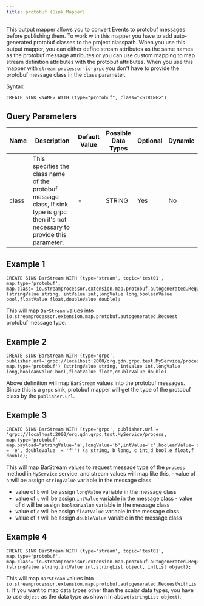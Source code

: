 ```yaml
---
title: protobuf (Sink Mapper)
---
```


This output mapper allows you to convert Events to protobuf messages before publishing them. To work with this mapper you have to add auto-generated protobuf classes to the project classpath. When you use this output mapper, you can either define stream attributes as the same names as the protobuf message attributes or you can use custom mapping to map stream definition attributes with the protobuf attributes. When you use this mapper with `stream processor-io-grpc` you don't have to provide the protobuf message class in the `class` parameter.

Syntax

    CREATE SINK <NAME> WITH (type="protobuf", class="<STRING>")


## Query Parameters

| Name  | Description                                                                                                                           | Default Value | Possible Data Types | Optional | Dynamic |
|-------|---------------------------------------------------------------------------------------------------------------------------------------|---------------|---------------------|----------|---------|
| class | This specifies the class name of the protobuf message class, If sink type is grpc then it's not necessary to provide this parameter. | \-            | STRING              | Yes      | No      |

## Example 1

    CREATE SINK BarStream WITH (type='stream', topic='test01', map.type='protobuf', map.class='io.streamprocessor.extension.map.protobuf.autogenerated.Request') (stringValue string, intValue int,longValue long,booleanValue bool,floatValue float,doubleValue double);

This will map `BarStream` values into `io.streamprocessor.extension.map.protobuf.autogenerated.Request` protobuf message type.

## Example 2

    CREATE SINK BarStream WITH (type='grpc', publisher.url='grpc://localhost:2000/org.gdn.grpc.test.MyService/process, map.type='protobuf') (stringValue string, intValue int,longValue long,booleanValue bool,floatValue float,doubleValue double)

Above definition will map `BarStream` values into the protobuf messages. Since this is a `grpc` sink, protobuf mapper will get the type of the protobuf class by the `publisher.url`.

## Example 3

    CREATE SINK BarStream WITH (type='grpc', publisher.url = 'grpc://localhost:2000/org.gdn.grpc.test.MyService/process, map.type='protobuf', map.payload="stringValue='a',longValue='b',intValue='c',booleanValue='d',floatValue = 'e', doubleValue  = 'f'") (a string, b long, c int,d bool,e float,f double);

This will map BarStream values to request message type of the `process`
method in `MyService` service. and stream values will map like this, -
value of `a` will be assign `stringValue` variable in the message class
- value of `b` will be assign `longValue` variable in the message class
- value of `c` will be assign `intValue` variable in the message class -
value of `d` will be assign `booleanValue` variable in the message class
- value of `e` will be assign `floatValue` variable in the message class
- value of `f` will be assign `doubleValue` variable in the message
class

## Example 4

    CREATE SINK BarStream WITH (type='stream', topic='test01', map.type='protobuf', map.class='io.streamprocessor.extension.map.protobuf.autogenerated.RequestWithList') (stringValue string,intValue int,stringList object, intList object);

This will map `BarStream` values into `io.streamprocessor.extension.map.protobuf.autogenerated.RequestWithList`. If you want to map data types other than the scalar data types, you have to use `object` as the data type as shown in above(`stringList object`).
